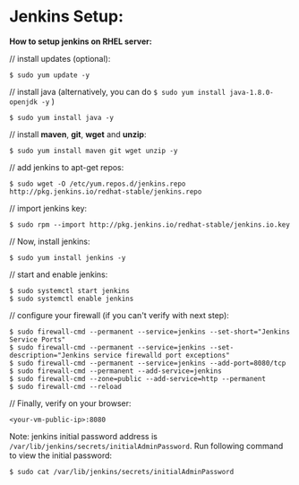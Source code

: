 # Jenkins Setup:

**How to setup jenkins on RHEL server:**

// install updates (optional):
    
    $ sudo yum update -y

// install java (alternatively, you can do `$ sudo yum install java-1.8.0-openjdk -y` )

    $ sudo yum install java -y

// install **maven**, **git**, **wget** and **unzip**:

    $ sudo yum install maven git wget unzip -y

// add jenkins to apt-get repos:

    $ sudo wget -O /etc/yum.repos.d/jenkins.repo http://pkg.jenkins.io/redhat-stable/jenkins.repo

// import jenkins key:

    $ sudo rpm --import http://pkg.jenkins.io/redhat-stable/jenkins.io.key

// Now, install jenkins:

    $ sudo yum install jenkins -y

// start and enable jenkins:

    $ sudo systemctl start jenkins
    $ sudo systemctl enable jenkins

// configure your firewall (if you can't verify with next step):

    $ sudo firewall-cmd --permanent --service=jenkins --set-short="Jenkins Service Ports"
    $ sudo firewall-cmd --permanent --service=jenkins --set-description="Jenkins service firewalld port exceptions"
    $ sudo firewall-cmd --permanent --service=jenkins --add-port=8080/tcp
    $ sudo firewall-cmd --permanent --add-service=jenkins
    $ sudo firewall-cmd --zone=public --add-service=http --permanent
    $ sudo firewall-cmd --reload

// Finally, verify on your browser:

    <your-vm-public-ip>:8080

Note: jenkins initial password address is `/var/lib/jenkins/secrets/initialAdminPassword`. Run following command to view the initial password:

    $ sudo cat /var/lib/jenkins/secrets/initialAdminPassword